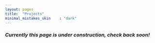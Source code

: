 ```yaml
---
layout: pages
title:  "Projects"
minimal_mistakes_skin    : "dark"
---
```


### <i> Currently this page is under construction, check back soon! </i>